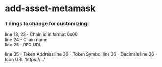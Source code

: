 # add-asset-metamask

### Things to change for customizing:

line 13, 23 - Chain id in format 0x00</br>
line 24 - Chain name</br>
line 25 - RPC URL</br>

line 35 - Token Address
line 36 - Token Symbol
line 36 - Decimals
line 36 - Icon URL 'https://...'
